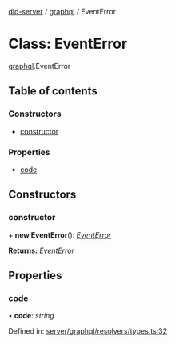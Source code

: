 [did-server](../README.md) / [graphql](../modules/graphql.md) / EventError

# Class: EventError

[graphql](../modules/graphql.md).EventError

## Table of contents

### Constructors

- [constructor](graphql.eventerror.md#constructor)

### Properties

- [code](graphql.eventerror.md#code)

## Constructors

### constructor

\+ **new EventError**(): [*EventError*](graphql.eventerror.md)

**Returns:** [*EventError*](graphql.eventerror.md)

## Properties

### code

• **code**: *string*

Defined in: [server/graphql/resolvers/types.ts:32](https://github.com/Puzzlepart/did/blob/5da6768a/server/graphql/resolvers/types.ts#L32)
